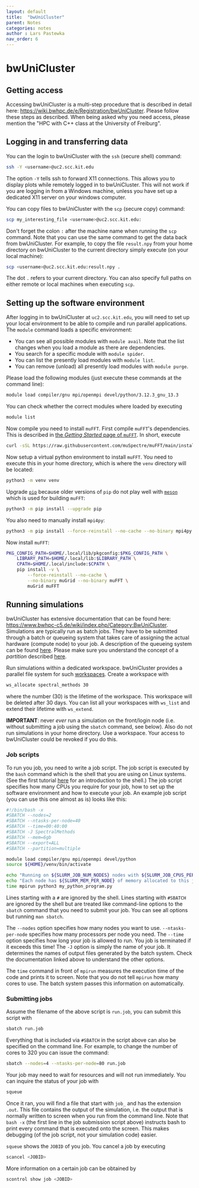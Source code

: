 ```yaml
---
layout: default
title:  "bwUniCluster"
parent: Notes
categories: notes
author : Lars Pastewka
nav_order: 6
---
```


# bwUniCluster

## Getting access

Accessing bwUniCluster is a multi-step procedure that is described in detail
here: <https://wiki.bwhpc.de/e/Registration/bwUniCluster>. Please
follow these steps as described. When being asked why you need access, please
mention the "HPC with C++ class at the University of Freiburg".

## Logging in and transferring data

You can the login to bwUniCluster with the `ssh` (*s*ecure *sh*ell) command:

```bash
ssh -Y <username>@uc2.scc.kit.edu
```

The option `-Y` tells ssh to forward X11 connections. This allows you to display plots while remotely logged in to bwUniCluster. This will not work if you are logging in from a Windows machine, unless you have set up a dedicated X11 server on your windows computer.

You can copy files to bwUniCluster with the `scp` (*s*ecure *c*o*p*y) command:

```bash
scp my_interesting_file <username>@uc2.scc.kit.edu:
```

Don't forget the colon `:` after the machine name when running the `scp` command. Note that you can use the same command to get the data back from bwUniCluster. For example, to copy the file `result.npy` from your home directory on bwUniCluster to the current directory simply execute (on your local machine):

```bash
scp <username>@uc2.scc.kit.edu:result.npy .
```

The dot `.` refers to your current directory. You can also specify full paths on either remote or local machines when executing `scp`.

## Setting up the software environment

After logging in to bwUniCluster at `uc2.scc.kit.edu`, you will need to set up your local environment to be able to compile and run parallel applications. The `module` command loads a specific environment:
* You can see all possible modules with `module avail`. Note that the list changes when you load a module as there are dependencies.
* You search for a specific module with `module spider`.
* You can list the presently load modules with `module list`.
* You can remove (unload) all presently load modules with `module purge`.

Please load the following modules (just execute these commands at the command line):

```bash
module load compiler/gnu mpi/openmpi devel/python/3.12.3_gnu_13.3
```

You can check whether the correct modules where loaded by executing

```bash
module list
```

Now compile you need to install `muFFT`. First compile `muFFT`'s dependencies. This is described in
[the *Getting Started* page of `muFFT`](https://muspectre.github.io/muFFT/GettingStarted.html).
In short, execute

```bash
curl -sSL https://raw.githubusercontent.com/muSpectre/muFFT/main/install_dependencies.sh | sh
```

Now setup a virtual python environment to install `muFFT`. You need to execute this in your home
directory, which is where the `venv` directory will be located:

```bash
python3 -m venv venv
```

Upgrade [`pip`](https://pip.pypa.io/en/stable/) because older versions of `pip` do not play
well with [`meson`](https://mesonbuild.com/) which is used for building `muFFT`:

```bash
python3 -m pip install --upgrade pip
```

You also need to manually install `mpi4py`:

```bash
python3 -m pip install --force-reinstall --no-cache --no-binary mpi4py mpi4py
```

Now install `muFFT`:

```bash
PKG_CONFIG_PATH=$HOME/.local/lib/pkgconfig:$PKG_CONFIG_PATH \
    LIBRARY_PATH=$HOME/.local/lib:$LIBRARY_PATH \
    CPATH=$HOME/.local/include:$CPATH \
    pip install -v \
        --force-reinstall --no-cache \
        --no-binary muGrid --no-binary muFFT \
        muGrid muFFT
```

## Running simulations

bwUniCluster has extensive documentation that can be found here: <https://www.bwhpc-c5.de/wiki/index.php/Category:BwUniCluster>. Simulations are typically run as batch jobs. They have to be submitted through a batch or queueing system that takes care of assigning the actual hardware (compute node) to your job. A description of the queueing system can be found [here](https://wiki.bwhpc.de/wiki/index.php?title=BwUniCluster_2.0_Slurm_common_Features). Please make sure you understand the concept of a _partition_ described [here](https://wiki.bwhpc.de/wiki/index.php?title=BwUniCluster_2.0_Batch_Queues).

Run simulations within a dedicated workspace. bwUniCluster provides a parallel file system for such [workspaces](https://wiki.bwhpc.de/e/Workspace). Create a workspace with

```bash
ws_allocate spectral_methods 30
```

where the number (30) is the lifetime of the workspace. This workspace will be deleted after 30 days. You can list all your workspaces with `ws_list` and extend their lifetime with `ws_extend`.

**IMPORTANT**: never *ever* run a simulation on the front/login node (i.e.
without submitting a job using the `sbatch` command, see below). Also do not run simulations in your home directory. Use a workspace. Your access to bwUniCluster could be revoked if you do this.

### Job scripts

To run you job, you need to write a job script. The job script is executed by the `bash` command which is the shell that you are using on Linux systems. (See the first tutorial [here](https://ilias.uni-freiburg.de/data/unifreiburg/lm_data/lm_1926798/Part_1_Unix_shell.html) for an introduction to the shell.) The job script specifies how many CPUs you require for your job, how to set up the software environment and how to execute your job. An example job script (you can use this one almost as is) looks like this:

```bash
#!/bin/bash -x
#SBATCH --nodes=2
#SBATCH --ntasks-per-node=40
#SBATCH --time=00:40:00
#SBATCH -J SpectralMethods
#SBATCH --mem=6gb
#SBATCH --export=ALL
#SBATCH --partition=multiple

module load compiler/gnu mpi/openmpi devel/python
source ${HOME}/venv/bin/activate

echo "Running on ${SLURM_JOB_NUM_NODES} nodes with ${SLURM_JOB_CPUS_PER_NODE} cores each."
echo "Each node has ${SLURM_MEM_PER_NODE} of memory allocated to this job."
time mpirun python3 my_python_program.py
```

Lines starting with a `#` are ignored by the shell. Lines starting with `#SBATCH` are ignored by the shell but are treated like command-line options to the `sbatch` command that you need to submit your job. You can see all options but running `man sbatch`.

The `--nodes` option specifies how many nodes you want to use. `--ntasks-per-node` specifies how many processors per node you need. The `--time` option specifies how long your job is allowed to run. You job is terminated if it exceeds this time! The `-J` option is simply the name of your job. It determines the names of output files generated by the batch system. Check the documentation linked above to understand the other options.

The `time` command in front of `mpirun` measures the execution time of the code and prints it to screen. Note that you do not tell `mpirun` how many cores to use. The batch system passes this information on automatically.

### Submitting jobs

Assume the filename of the above script is `run.job`, you can submit this script with

```bash
sbatch run.job
```

Everything that is included via `#SBATCH` in the script above can also be specified on the command line. For example, to change the number of cores to 320 you can issue the command:

```bash
sbatch --nodes=4 --ntasks-per-node=80 run.job
```

Your job may need to wait for resources and will not run immediately. You can inquire the status of your job with

```bash
squeue
```

Once it ran, you will find a file that start with `job_` and has the extension `.out`. This file contains the output of the simulation, i.e. the output that is normally written to screen when you run from the command line. Note that `bash -x` (the first line in the job submission script above) instructs bash to print every command that is executed onto the screen. This makes debugging (of the job script, not your simulation code) easier.

`squeue` shows the `JOBID` of you job. You cancel a job by executing

```bash
scancel <JOBID>
```

More information on a certain job can be obtained by

```bash
scontrol show job <JOBID>
```

